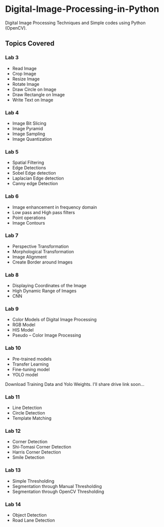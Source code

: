 # Digital-Image-Processing-in-Python
Digital Image Processing Techniques and Simple codes using Python (OpenCV).
## Topics Covered
### Lab 3
* Read Image
* Crop Image
* Resize Image
* Rotate Image
* Draw Circle on Image
* Draw Rectangle on Image
* Write Text on Image
### Lab 4
* Image Bit Slicing
* Image Pyramid
* Image Sampling
* Image Quantization
### Lab 5
* Spatial Filtering 
* Edge Detections 
* Sobel Edge detection 
* Laplacian Edge detection 
* Canny edge Detection
### Lab 6
* Image enhancement in frequency domain 
* Low pass and High pass filters 
* Point operations 
* Image Contours 
### Lab 7
* Perspective Transformation
* Morphological Transformation
* Image Alignment
* Create Border around Images
### Lab 8
* Displaying Coordinates of the Image
* High Dynamic Range of Images
* CNN
### Lab 9
* Color Models of Digital Image Processing
* RGB Model
* HIS Model
* Pseudo – Color Image Processing
### Lab 10
* Pre-trained models
* Transfer Learning
* Fine-tuning model
* YOLO model

Download Training Data and Yolo Weights. I'll share drive link soon...
### Lab 11
* Line Detection
* Circle Detection
* Template Matching
### Lab 12
* Corner Detection
* Shi-Tomasi Corner Detection
* Harris Corner Detection
* Smile Detection
### Lab 13
* Simple Thresholding
* Segmentation through Manual Thresholding
* Segmentation through OpenCV Thresholding
### Lab 14
* Object Detection
* Road Lane Detection
